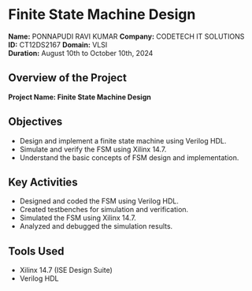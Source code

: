 # Finite State Machine Design

**Name:** PONNAPUDI RAVI KUMAR 
**Company:** CODETECH IT SOLUTIONS  
**ID:** CT12DS2167
**Domain:** VLSI  
**Duration:** August 10th to October 10th, 2024

## Overview of the Project

**Project Name: Finite State Machine Design**

## Objectives
- Design and implement a finite state machine using Verilog HDL.
- Simulate and verify the FSM using Xilinx 14.7.
- Understand the basic concepts of FSM design and implementation.

## Key Activities
- Designed and coded the FSM using Verilog HDL.
- Created testbenches for simulation and verification.
- Simulated the FSM using Xilinx 14.7.
- Analyzed and debugged the simulation results.

## Tools Used
- Xilinx 14.7 (ISE Design Suite)
- Verilog HDL



